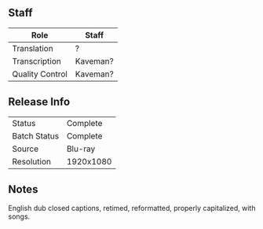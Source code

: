 ## Staff

| Role              | Staff                               |
|-------------------|-------------------------------------|
| Translation       | ?                                   |
| Transcription     | Kaveman?                            |
| Quality Control   | Kaveman?                            |


## Release Info

|              |              |
|--------------|--------------|
| Status       | Complete     |
| Batch Status | Complete     |
| Source       | Blu-ray      |
| Resolution   | 1920x1080    |

## Notes

English dub closed captions, retimed, reformatted, properly capitalized, with songs.
